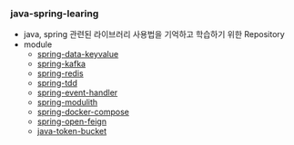 ### java-spring-learing
- java, spring 관련된 라이브러리 사용법을 기억하고 학습하기 위한 Repository
- module
  - [spring-data-keyvalue](./spring-data-keyvalue)
  - [spring-kafka](./spring-kafka)
  - [spring-redis](./spring-redis)
  - [spring-tdd](./spring-tdd)
  - [spring-event-handler](./spring-event-handler)
  - [spring-modulith](./spring-modulith)
  - [spring-docker-compose](./spring-docker-compose)
  - [spring-open-feign](./spring-open-feign)
  - [java-token-bucket](./token-bucket)
